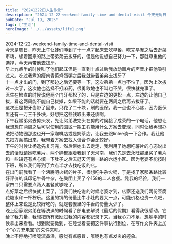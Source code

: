 ```yaml
---
title: "20241222日人生作业"
description: "2024-12-22-weekend-family-time-and-dental-visit 今天是周日，昨 [&hellip;]"
pubDate: "Jul 19, 2025"
tags: ["生活"]
heroImage: '../../assets/life1.png'
---
```


2024-12-22-weekend-family-time-and-dental-visit  
今天是周日，昨天上午让娃们睡到了十一点才起床去吃早餐，吃完早餐之后去逛菜市场，想着回来的路上带弟弟去拔牙的，但是他说想自己努力一下，那就尊重他的选择，今天再带他去拔牙。  
早上九点半的时候叫了他们起床但是一直到十点过后我放动画片的声音才把他吸引过来。吃过我煮的瘦肉青菜鸡蛋粥之后我就带着弟弟去拔牙了  
十一点才出的门，到了那边之后还要等一下，这次弟弟一点也不怕了，因为上次拔过一次了，这次他也选择不打麻药，很勇敢地也不叫也不哭，很快就完事了。  
医生在检查的时候说他两个门牙都松了的，只是右边的更松一点，左边的让他自己拔，看这两周能不能自己拔掉，如果不能的话就要在两周之后再去拔牙了。  
这次还是把牙齿带了回来，只花了二十块，刷的医保，我一点也不心疼，因为医保里还有一万三千多块，好想把这些钱取出来还债啊。  
下午我带弟弟去剪头发，先让弟弟洗完头在剪的时候接了成荣的一个电话，他想让我想想在两周之后可以使用的园区一期工程能用什么方案去变现，同时让我再想办法把动物园那边也开一家咖啡店或是奶茶店，让我去跟linlee谈一下合作。我让他先把方案搞出来，我带着方案去找人谈合作会比较好。  
下午的时候让杨逸先复习完，然后带她出去走走，我利用了她想吃薯片的心态说出去的话就请她吃薯片，两个娃都跟着我到了天河南，我们先是去永旺那里买了薯片和一些饼还有点心填一下肚子之后去逛天河南一路的六运小区。因为老婆不能按时下班，所以我们等到了六点半才去找吃饭的店。  
在出门前我看了一个沸腾吧火锅的片子，很想吃牛杂火锅，于是找了家那条路比较好评价的龚印记牛骨牛杂，在美团上买了个158的二人套餐。凭我的经验，我们一家四口只需要点两人套餐就够吃了。  
点好菜之后很快就上菜了，当我们快吃饱的时候老婆才到，店家还送我们两份豆腐花糖水和一杯柠乐。这里的锅的份量比牛小灶的要大一点，可能价格也贵一点吧，整体上来说是比较好吃的，就是套餐里的牛舌的份量太少了。  
晚上回家跟弟弟在等洗澡的时候看了部电影解说《最后的假期》看得我很感动，它给了我力量，我想把所有激励过我的内容都记录下来，当我心力不足，想躺平的时候拿出来看看。想到就要做到，在睡觉着要把这件事执行到位，在写作文件夹上加个“心力充电宝”的文件夹吧。  
晚上不停地打喷嚏流鼻涕，感觉有点感冒，喉咙也有点发炎的迹象。